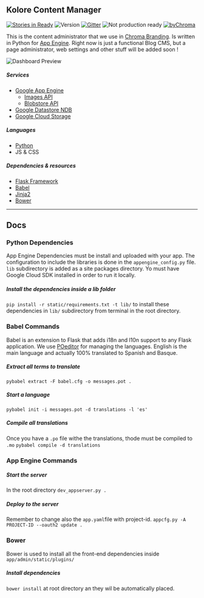 ## Kolore Content Manager
[![Stories in Ready](https://badge.waffle.io/ChromaBranding/kolore.png?label=ready&title=Ready)](https://waffle.io/ChromaBranding/kolore)
![ Version ](http://img.shields.io/badge/v-0.1-2af985.svg)
[![Gitter](http://img.shields.io/badge/Join-Chat-07e96a.svg)](https://gitter.im/ChromaBranding/kolore?utm_source=badge&utm_medium=badge&utm_campaign=pr-badge&utm_content=badge)
![ Not production ready ](http://img.shields.io/badge/Not%20for-Production-red.svg)
[![byChroma](http://img.shields.io/badge/by-Chroma-22f2b8.svg)](http://www.chromabranding.com)


This is the content administrator that we use in [Chroma Branding][0]. Is written in Python for [App Engine][1]. Right now is just a functional Blog CMS, but a page administrator, web settings and other stuff will be added soon ! 

![ Dashboard Preview ](http://lh6.ggpht.com/UpDBa0WRxeYDhuG3wXLmtZGOG6FQDmR3eSpfBBDXpUGlycZnRv9wRZboT1Hwv51LmLAFeQUvJTAu91Gt1TT7gORBU18u=s1200)

##### Services
- [Google App Engine][1]
    - [Images API][8]
    - [Blobstore API][9]
- [Google Datastore NDB][10]
- [Google Cloud Storage][11]

##### Languages
- [Python][2]
- JS & CSS

##### Dependencies & resources
- [Flask Framework][3]
- [Babel][4]
- [Jinja2][5]
- [Bower][6]

---

## Docs

### Python Dependencies
App Engine Dependencies must be install and uploaded with your app. The configuration to include the libraries is done in the `appengine_config.py` file. `lib` subdirectory is added as a site packages directory. Yo must have Google Cloud SDK installed in order to run it locally.

##### Install the dependencies inside a lib folder
`pip install -r static/requirements.txt -t lib/` to install these dependencies in `lib/` subdirectory from terminal in the root directory.

### Babel Commands
Babel is an extension to Flask that adds i18n and l10n support to any Flask application. We use [POeditor][7] for managing the languages. English is the main language and actually 100% translated to Spanish and Basque.

##### Extract all terms to translate
`pybabel extract -F babel.cfg -o messages.pot .`

##### Start a language
`pybabel init -i messages.pot -d translations -l 'es'`

##### Compile all translations
Once you have a `.po` file withe the translations, thode must be compiled to `.mo`
`pybabel compile -d translations`


### App Engine Commands

##### Start the server
In the root directory
`dev_appserver.py .`

##### Deploy to the server
Remember to change also the `app.yaml`file with project-id.
`appcfg.py -A PROJECT-ID --oauth2 update .`


### Bower
Bower is used to install all the front-end dependencies inside `app/admin/static/plugins/`

##### Install dependencies
``bower install`` at root directory an they wil be automatically placed.



[0]: http://www.chromabranding.com
[1]: https://cloud.google.com
[2]: https://www.python.org/
[3]: https://flask.pocoo.org
[4]: https://pythonhosted.org/Flask-Babel/
[5]: http://jinja.pocoo.org/
[6]: http://bower.io
[7]: https://poeditor.com
[8]: https://cloud.google.com/appengine/docs/python/images/
[9]: https://cloud.google.com/appengine/docs/python/blobstore/
[10]: https://cloud.google.com/appengine/docs/python/ndb/
[11]: https://cloud.google.com/storage/


